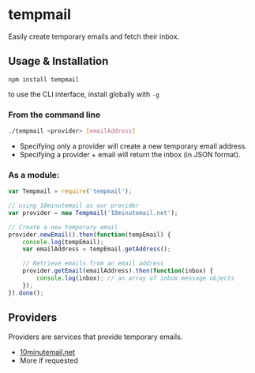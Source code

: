 # tempmail

Easily create temporary emails and fetch their inbox.

## Usage & Installation

```
npm install tempmail
```

to use the CLI interface, install globally with `-g`


### From the command line

```bash
./tempmail <provider> [emailAddress]
```

- Specifying only a provider will create a new temporary email address.
- Specifying a provider + email will return the inbox (in JSON format).

### As a module:

```javascript
var Tempmail = require('tempmail');

// using 10minutemail as our provider
var provider = new Tempmail('10minutemail.net');

// Create a new temporary email
provider.newEmail().then(function(tempEmail) {
	console.log(tempEmail);
	var emailAddress = tempEmail.getAddress();

	// Retrieve emails from an email address
	provider.getEmail(emailAddress).then(function(inbox) {
		console.log(inbox); // an array of inbox message objects
	});
}).done();
```

## Providers

Providers are services that provide temporary emails.

 - [10minutemail.net](http://10minutemail.net/)
 - More if requested
